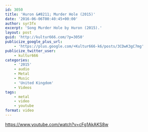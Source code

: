 ```yaml
---
id: 3050
title: 'Huron &#8211; Murder Hole (2015)'
date: '2016-06-06T00:40:45+00:00'
author: syr3fx
excerpt: 'Song Murder Hole by Huron (2015).'
layout: post
guid: 'http://kultur666.com/?p=3050'
publicize_google_plus_url:
    - 'https://plus.google.com/+Kultur666-k6/posts/3CDwK3gC7mg'
publicize_twitter_user:
    - kultur666
categories:
    - '2015'
    - audio
    - Metal
    - Music
    - 'United Kingdom'
    - Videos
tags:
    - metal
    - video
    - youtube
format: video
---
```


https://www.youtube.com/watch?v=cFg1AkAKS8w